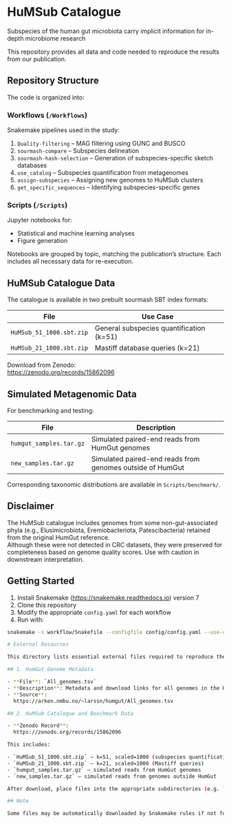 # HuMSub Catalogue  
Subspecies of the human gut microbiota carry implicit information for in-depth microbiome research

This repository provides all data and code needed to reproduce the results from our publication.

## Repository Structure

The code is organized into:

### Workflows (`/Workflows`)
Snakemake pipelines used in the study:

1. `Quality-filtering` – MAG filtering using GUNC and BUSCO  
2. `sourmash-compare` – Subspecies delineation  
3. `sourmash-hash-selection` – Generation of subspecies-specific sketch databases  
4. `use_catalog` – Subspecies quantification from metagenomes  
5. `assign-subspecies` – Assigning new genomes to HuMSub clusters  
6. `get_specific_sequences` – Identifying subspecies-specific genes

### Scripts (`/Scripts`)
Jupyter notebooks for:
- Statistical and machine learning analyses
- Figure generation

Notebooks are grouped by topic, matching the publication’s structure. Each includes all necessary data for re-execution.

## HuMSub Catalogue Data

The catalogue is available in two prebuilt sourmash SBT index formats:

| File                        | Use Case                                |
|-----------------------------|------------------------------------------|
| `HuMSub_51_1000.sbt.zip`    | General subspecies quantification (k=51) |
| `HuMSub_21_1000.sbt.zip`    | Mastiff database queries (k=21)          |

Download from Zenodo:  
https://zenodo.org/records/15862096

## Simulated Metagenomic Data

For benchmarking and testing:

| File                      | Description                                                  |
|---------------------------|--------------------------------------------------------------|
| `humgut_samples.tar.gz`   | Simulated paired-end reads from HumGut genomes               |
| `new_samples.tar.gz`      | Simulated paired-end reads from genomes outside of HumGut    |

Corresponding taxonomic distributions are available in `Scripts/benchmark/`.

## Disclaimer

The HuMSub catalogue includes genomes from some non-gut-associated phyla (e.g., Elusimicrobiota, Eremiobacteriota, Patescibacteria) retained from the original HumGut reference.  
Although these were not detected in CRC datasets, they were preserved for completeness based on genome quality scores. Use with caution in downstream interpretation.

## Getting Started

1. Install Snakemake (https://snakemake.readthedocs.io) version 7
2. Clone this repository
3. Modify the appropriate `config.yaml` for each workflow
4. Run with:

```bash
snakemake -s workflow/Snakefile --configfile config/config.yaml --use-conda --cores 4

# External Resources

This directory lists essential external files required to reproduce the results of the HuMSub study. These resources are hosted externally due to their size and licensing constraints.

## 1. HumGut Genome Metadata

- **File**: `All_genomes.tsv`  
- **Description**: Metadata and download links for all genomes in the HumGut catalog
- **Source**:  
  https://arken.nmbu.no/~larssn/humgut/All_genomes.tsv

## 2. HuMSub Catalogue and Benchmark Data

- **Zenodo Record**:  
  https://zenodo.org/records/15862096

This includes:

- `HuMSub_51_1000.sbt.zip` – k=51, scaled=1000 (subspecies quantification)
- `HuMSub_21_1000.sbt.zip` – k=21, scaled=1000 (Mastiff queries)
- `humgut_samples.tar.gz` – simulated reads from HumGut genomes
- `new_samples.tar.gz` – simulated reads from genomes outside HumGut

After download, place files into the appropriate subdirectories (e.g. `resources/`, `test_data/`).

## Note

Some files may be automatically downloaded by Snakemake rules if not found in the expected locations. Refer to the main `README.md` for pipeline instructions.